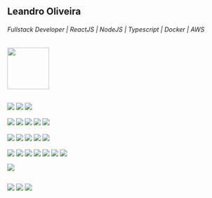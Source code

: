## Leandro Oliveira  
###### Fullstack Developer | ReactJS | NodeJS | Typescript | Docker | AWS


<div style="display: inline_block;">
<img align="center" height="95" widht="95" src="https://images.credly.com/images/00634f82-b07f-4bbd-a6bb-53de397fc3a6/image.png">
</div>

##

<div style="display: inline_block;">
    <img align="center" src="https://img.shields.io/badge/JavaScript-F7DF1E?style=for-the-badge&logo=javascript&logoColor=black">
    <img align="center" src="https://img.shields.io/badge/TypeScript-007ACC?style=for-the-badge&logo=typescript&logoColor=white">
    <img align="center" src="https://img.shields.io/badge/Java-ED8B00?style=for-the-badge&logo=openjdk&logoColor=white">
</div>
</br>
<div style="display: inline_block">
    <img align="center" src="https://img.shields.io/badge/Node.js-43853D?style=for-the-badge&logo=node.js&logoColor=white">
    <img align="center" src="https://img.shields.io/badge/express.js-%23404d59.svg?style=for-the-badge&logo=express&logoColor=%2361DAFB">
    <img align="center" src="https://img.shields.io/badge/nestjs-%23E0234E.svg?style=for-the-badge&logo=nestjs&logoColor=white" />
    <img align="center" src="https://img.shields.io/badge/Jest-323330?style=for-the-badge&logo=Jest&logoColor=white">
    <img align="center" src="https://img.shields.io/badge/docker-%230db7ed.svg?style=for-the-badge&logo=docker&logoColor=white" />
</div>
</br>
<div style="display: inline_block">
    <img align="center" src="https://img.shields.io/badge/MongoDB-4EA94B?style=for-the-badge&logo=mongodb&logoColor=white">
    <img align="center" src="https://img.shields.io/badge/Amazon%20DynamoDB-4053D6?style=for-the-badge&logo=Amazon%20DynamoDB&logoColor=white">
    <img align="center" src="https://img.shields.io/badge/redis-%23DD0031.svg?&style=for-the-badge&logo=redis&logoColor=white">
    <img align="center" src="https://img.shields.io/badge/MySQL-00000F?style=for-the-badge&logo=mysql&logoColor=white">
    <img align="center" src="https://img.shields.io/badge/PostgreSQL-316192?style=for-the-badge&logo=postgresql&logoColor=white">
</div>
</br>
<div style="display: inline_block">
    <img align="center" src="https://img.shields.io/badge/React-20232A?style=for-the-badge&logo=react&logoColor=61DAFB">
    <img align="center" src="https://img.shields.io/badge/Angular-DD0031?style=for-the-badge&logo=angular&logoColor=white">
    <img align="center" src="https://img.shields.io/badge/HTML5-E34F26?style=for-the-badge&logo=html5&logoColor=white">
    <img align="center" src="https://img.shields.io/badge/CSS3-1572B6?style=for-the-badge&logo=css3&logoColor=white">
    <img align="center" src="https://img.shields.io/badge/Bootstrap-563D7C?style=for-the-badge&logo=bootstrap&logoColor=white">
    <img align="center" src="https://img.shields.io/badge/Tailwind_CSS-38B2AC?style=for-the-badge&logo=tailwind-css&logoColor=white">
    <img align="center" src="https://img.shields.io/badge/MUI-%230081CB.svg?style=for-the-badge&logo=mui&logoColor=white">
</div>
</br>
<div style="display: inline_block">
    <img align="center" src="https://img.shields.io/badge/Amazon_AWS-232F3E?style=for-the-badge&logo=amazon-web-services&logoColor=white">
</div>

##
 
<div> 
  <a href="https://instagram.com/_siilva_leandro" target="_blank"><img src="https://img.shields.io/badge/-Instagram-%23E4405F?style=for-the-badge&logo=instagram&logoColor=white" target="_blank"></a>
  <a href = "mailto:leandro_silva_o@outlook.com"><img src="https://img.shields.io/badge/Microsoft_Outlook-0078D4?style=for-the-badge&logo=microsoft-outlook&logoColor=white" target="_blank"></a>
  <a href="https://www.linkedin.com/in/leandro-oliveira-643561131/" target="_blank"><img src="https://img.shields.io/badge/-LinkedIn-%230077B5?style=for-the-badge&logo=linkedin&logoColor=white" target="_blank"></a> 
  
</div>
